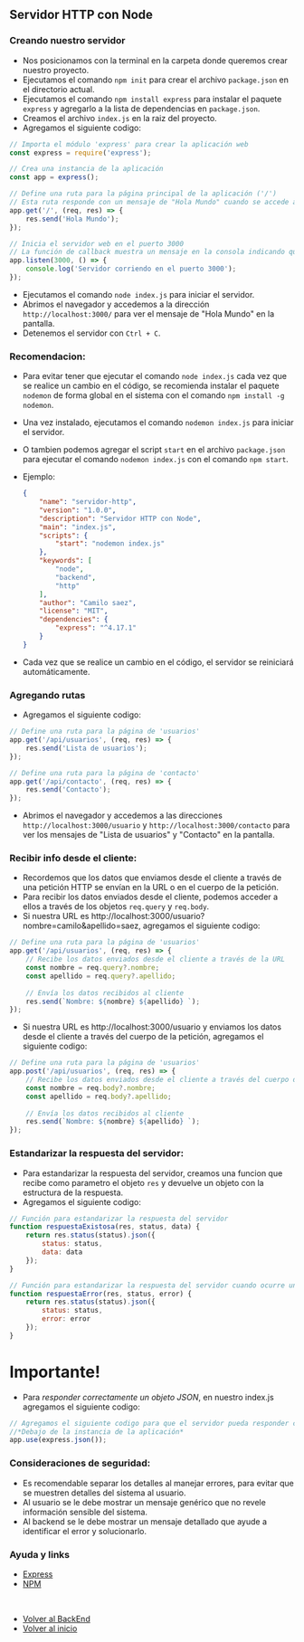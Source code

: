 ## Servidor HTTP con Node


### Creando nuestro servidor

- Nos posicionamos con la terminal en la carpeta donde queremos crear nuestro proyecto.
- Ejecutamos el comando `npm init` para crear el archivo `package.json` en el directorio actual.
- Ejecutamos el comando `npm install express` para instalar el paquete `express` y agregarlo a la lista de dependencias en `package.json`.
- Creamos el archivo `index.js` en la raiz del proyecto.
- Agregamos el siguiente codigo:

```js
// Importa el módulo 'express' para crear la aplicación web
const express = require('express');

// Crea una instancia de la aplicación
const app = express();

// Define una ruta para la página principal de la aplicación ('/')
// Esta ruta responde con un mensaje de "Hola Mundo" cuando se accede a ella
app.get('/', (req, res) => {
    res.send('Hola Mundo');
});

// Inicia el servidor web en el puerto 3000
// La función de callback muestra un mensaje en la consola indicando que el servidor está en ejecución
app.listen(3000, () => {
    console.log('Servidor corriendo en el puerto 3000');
});

```

- Ejecutamos el comando `node index.js` para iniciar el servidor.
- Abrimos el navegador y accedemos a la dirección `http://localhost:3000/` para ver el mensaje de "Hola Mundo" en la pantalla.
- Detenemos el servidor con `Ctrl + C`.

### Recomendacion:

- Para evitar tener que ejecutar el comando `node index.js` cada vez que se realice un cambio en el código, se recomienda instalar el paquete `nodemon` de forma global en el sistema con el comando `npm install -g nodemon`.
- Una vez instalado, ejecutamos el comando `nodemon index.js` para iniciar el servidor.
- O tambien podemos agregar el script `start` en el archivo `package.json` para ejecutar el comando `nodemon index.js` con el comando `npm start`.
- Ejemplo:
    
    ```json
    {
        "name": "servidor-http",
        "version": "1.0.0",
        "description": "Servidor HTTP con Node",
        "main": "index.js",
        "scripts": {
            "start": "nodemon index.js"
        },
        "keywords": [
            "node",
            "backend",
            "http"
        ],
        "author": "Camilo saez",
        "license": "MIT",
        "dependencies": {
            "express": "^4.17.1"
        }
    }
    ```
- Cada vez que se realice un cambio en el código, el servidor se reiniciará automáticamente.

### Agregando rutas

- Agregamos el siguiente codigo:

```js
// Define una ruta para la página de 'usuarios'
app.get('/api/usuarios', (req, res) => {
    res.send('Lista de usuarios');
});

// Define una ruta para la página de 'contacto'
app.get('/api/contacto', (req, res) => {
    res.send('Contacto');
});

```
- Abrimos el navegador y accedemos a las direcciones `http://localhost:3000/usuario` y `http://localhost:3000/contacto` para ver los mensajes de "Lista de usuarios" y "Contacto" en la pantalla.

### Recibir info desde el cliente:

- Recordemos que los datos que enviamos desde el cliente a través de una petición HTTP se envían en la URL o en el cuerpo de la petición.
- Para recibir los datos enviados desde el cliente, podemos acceder a ellos a través de los objetos `req.query` y `req.body`.
- Si nuestra URL es http://localhost:3000/usuario?nombre=camilo&apellido=saez, agregamos el siguiente codigo:

```js
// Define una ruta para la página de 'usuarios'
app.get('/api/usuarios', (req, res) => {
    // Recibe los datos enviados desde el cliente a través de la URL
    const nombre = req.query?.nombre;
    const apellido = req.query?.apellido;
    
    // Envía los datos recibidos al cliente
    res.send(`Nombre: ${nombre} ${apellido} `);
});

```

- Si nuestra URL es http://localhost:3000/usuario y enviamos los datos desde el cliente a través del cuerpo de la petición, agregamos el siguiente codigo:

```js
// Define una ruta para la página de 'usuarios'
app.post('/api/usuarios', (req, res) => {
    // Recibe los datos enviados desde el cliente a través del cuerpo de la petición
    const nombre = req.body?.nombre;
    const apellido = req.body?.apellido;
    
    // Envía los datos recibidos al cliente
    res.send(`Nombre: ${nombre} ${apellido} `);
});

```

### Estandarizar la respuesta del servidor:

- Para estandarizar la respuesta del servidor, creamos una funcion que recibe como parametro el objeto `res` y devuelve un objeto con la estructura de la respuesta.
- Agregamos el siguiente codigo:

```js
// Función para estandarizar la respuesta del servidor
function respuestaExistosa(res, status, data) {
    return res.status(status).json({
        status: status,
        data: data
    });
}

// Función para estandarizar la respuesta del servidor cuando ocurre un error
function respuestaError(res, status, error) {
    return res.status(status).json({
        status: status,
        error: error
    });
}

```
# Importante!

- Para _responder correctamente un objeto JSON_, en nuestro index.js agregamos el siguiente codigo:

```js
// Agregamos el siguiente codigo para que el servidor pueda responder correctamente un objeto json
//*Debajo de la instancia de la aplicación*
app.use(express.json());
```

### Consideraciones de seguridad:

  - Es recomendable separar los detalles al manejar errores, para evitar que se muestren detalles del sistema al usuario.
  - Al usuario se le debe mostrar un mensaje genérico que no revele información sensible del sistema.
  - Al backend se le debe mostrar un mensaje detallado que ayude a identificar el error y solucionarlo.








### Ayuda y links

- [Express](https://expressjs.com/es/)
- [NPM](../NPM/NPM.md)

<br>

- [Volver al BackEnd](./Backend.md)
- [Volver al inicio](../../README.md)
